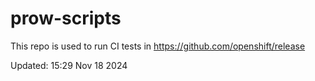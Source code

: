 # prow-scripts

This repo is used to run CI tests in https://github.com/openshift/release

Updated: 15:29 Nov 18 2024
